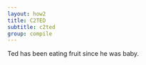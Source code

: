```yaml
---
layout: how2
title: C2TED 
subtitle: c2ted
group: compile
---
```

Ted has been eating fruit since he was baby.